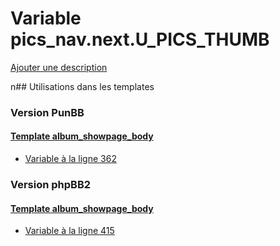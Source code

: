 # Variable pics_nav.next.U_PICS_THUMB
[Ajouter une description](https://fa-tvars.appspot.com/pics_nav.next.U_PICS_THUMB)

n## Utilisations dans les templates

### Version PunBB

#### [Template album_showpage_body](punbb/album_showpage_body.md)
* [Variable à la ligne 362](../punbb/album_showpage_body.tpl#L362)

### Version phpBB2

#### [Template album_showpage_body](subsilver/album_showpage_body.md)
* [Variable à la ligne 415](../subsilver/album_showpage_body.tpl#L415)